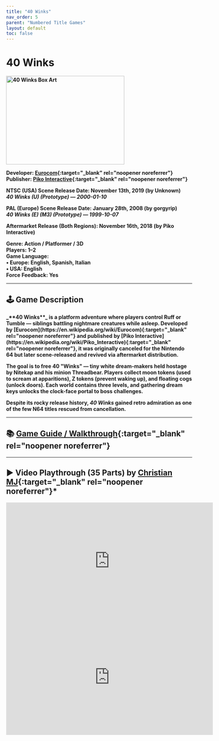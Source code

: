 ```yaml
---
title: "40 Winks"
nav_order: 5
parent: "Numbered Title Games"
layout: default
toc: false
---
```


# 40 Winks
<b>
<img src="https://images.launchbox-app.com/96977e70-0f18-45d3-8298-8f42df3e4b8b.jpg" alt="40 Winks Box Art" width="320" height="240" />

**Developer:** [Eurocom](https://en.wikipedia.org/wiki/Eurocom){:target="_blank" rel="noopener noreferrer"}  
**Publisher:** [Piko Interactive](https://en.wikipedia.org/wiki/Piko_Interactive){:target="_blank" rel="noopener noreferrer"}

**NTSC (USA) Scene Release Date:** November 13th, 2019 (by Unknown)  
_40 Winks (U) (Prototype) — 2000-01-10_

**PAL (Europe) Scene Release Date:** January 28th, 2008 (by gorgyrip)  
_40 Winks (E) (M3) (Prototype) — 1999-10-07_

**Aftermarket Release (Both Regions):** November 16th, 2018 (by Piko Interactive)

**Genre:** Action / Platformer / 3D  
**Players:** 1–2  
**Game Language:**  
• Europe: English, Spanish, Italian  
• USA: English  
**Force Feedback:** Yes

---

## 🕹️ Game Description
<b>
_**40 Winks**_ is a platform adventure where players control Ruff or Tumble — siblings battling nightmare creatures while asleep. Developed by [Eurocom](https://en.wikipedia.org/wiki/Eurocom){:target="_blank" rel="noopener noreferrer"} and published by [Piko Interactive](https://en.wikipedia.org/wiki/Piko_Interactive){:target="_blank" rel="noopener noreferrer"}, it was originally canceled for the Nintendo 64 but later scene-released and revived via aftermarket distribution.

The goal is to free 40 "Winks" — tiny white dream-makers held hostage by Nitekap and his minion Threadbear. Players collect moon tokens (used to scream at apparitions), Z tokens (prevent waking up), and floating cogs (unlock doors). Each world contains three levels, and gathering dream keys unlocks the clock-face portal to boss challenges.

Despite its rocky release history, *40 Winks* gained retro admiration as one of the few N64 titles rescued from cancellation.

---

## 📚 [Game Guide / Walkthrough](https://gamefaqs.gamespot.com/ps/196519-40-winks/faqs/18903){:target="_blank" rel="noopener noreferrer"}

---

## ▶️ Video Playthrough (35 Parts) by [Christian MJ](https://www.youtube.com/channel/UC3C1b82ZVFwfQ9QKYREZrmg){:target="_blank" rel="noopener noreferrer"}*
<b>
<iframe width="560" height="315" src="https://www.youtube.com/embed/GMH_skgb5aw?si=1VBxsCdJxw15OYFG" title="40 Winks Playthrough by Christian MJ" frameborder="0" allowfullscreen></iframe>


<iframe width="560" height="315" src="https://www.youtube.com/embed/GMH_skgb5aw?si=1VBxsCdJxw15OYFG" title="YouTube video player" frameborder="0" allow="accelerometer; autoplay; clipboard-write; encrypted-media; gyroscope; picture-in-picture; web-share" referrerpolicy="strict-origin-when-cross-origin" allowfullscreen></iframe>
<b>